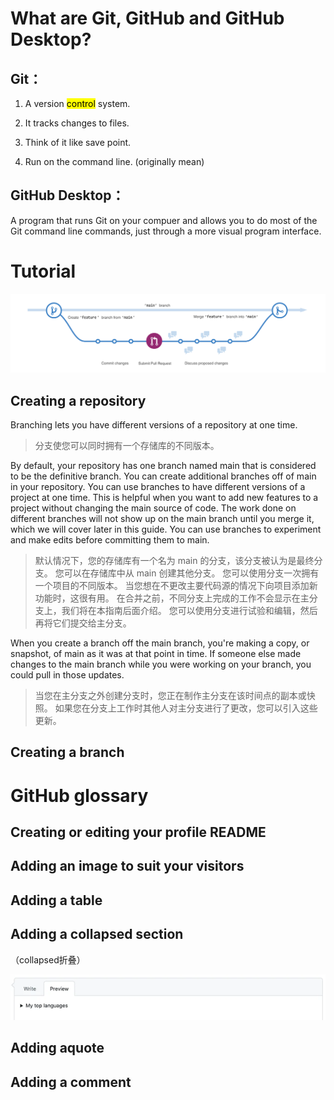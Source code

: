 # What are Git, GitHub and GitHub Desktop?

## Git：

1. A version <mark>control</mark> system.

2. It tracks changes to files.

3. Think of it like save point.

4. Run on the command line. (originally mean)

## GitHub Desktop：

A program that runs Git on your compuer and allows you to do most of the Git command line commands, just through a more visual program interface.

# Tutorial

![](https://github.com/sheep9u/How-to-use-GitHub/blob/main/img-folder/branch.png?raw=true)

## Creating a repository

Branching lets you have different versions of a repository at one time.

> 分支使您可以同时拥有一个存储库的不同版本。

By default, your repository has one branch named main that is considered to be the definitive branch. You can create additional branches off of main in your repository. You can use branches to have different versions of a project at one time. This is helpful when you want to add new features to a project without changing the main source of code. The work done on different branches will not show up on the main branch until you merge it, which we will cover later in this guide. You can use branches to experiment and make edits before committing them to main.

> 默认情况下，您的存储库有一个名为 main 的分支，该分支被认为是最终分支。 您可以在存储库中从 main 创建其他分支。 您可以使用分支一次拥有一个项目的不同版本。 当您想在不更改主要代码源的情况下向项目添加新功能时，这很有用。 在合并之前，不同分支上完成的工作不会显示在主分支上，我们将在本指南后面介绍。 您可以使用分支进行试验和编辑，然后再将它们提交给主分支。

When you create a branch off the main branch, you're making a copy, or snapshot, of
main as it was at that point in time. If someone else made changes to the main
branch while you were working on your branch, you could pull in those updates.

> 当您在主分支之外创建分支时，您正在制作主分支在该时间点的副本或快照。 如果您在分支上工作时其他人对主分支进行了更改，您可以引入这些更新。

## Creating a branch

# GitHub glossary

## Creating or editing your profile README

## Adding an image to suit your visitors

## Adding a table

## Adding a collapsed section

（collapsed折叠）

![](https://github.com/sheep9u/How-to-use-GitHub/blob/main/img-folder/collapsed.png?raw=true)

## Adding aquote

## Adding a comment
